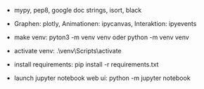 - mypy, pep8, google doc strings, isort, black
- Graphen: plotly, Animationen: ipycanvas, Interaktion:  ipyevents

- make venv: pyton3 -m venv venv oder python -m venv venv
- activate venv: .\venv\Scripts\activate
- install requirements: pip install -r requirements.txt
- launch jupyter notebook web ui: python -m jupyter notebook

